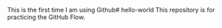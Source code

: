 This is the first time I am using Github# hello-world
This repository is for practicing the GitHub Flow.
